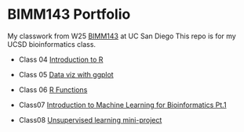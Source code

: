 # BIMM143 Portfolio

My classwork from W25 [BIMM143](https://bioboot.github.io/bimm143_W25/) at UC San Diego 
This repo is for my UCSD bioinformatics class. 

- Class 04 [Introduction to R]()
  
- Class 05 [Data viz with ggplot](https://htmlpreview.github.io/?https://raw.githubusercontent.com/izzy659/bimm143_github/refs/heads/main/Class05/class05.html)

- Class 06 [R Functions]()

- Class07 [Introduction to Machine Learning for Bioinformatics Pt.1]()

- Class08 [Unsupervised learning mini-project]()
